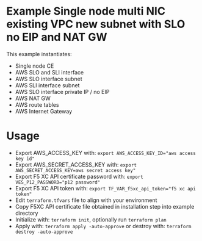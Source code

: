 # Example Single node multi NIC existing VPC new subnet with SLO no EIP and NAT GW

This example instantiates:

- Single node CE
- AWS SLO and SLI interface
- AWS SLO interface subnet
- AWS SLI interface subnet
- AWS SLO interface private IP / no EIP
- AWS NAT GW
- AWS route tables
- AWS Internet Gateway

# Usage

- Export AWS_ACCESS_KEY with: `export AWS_ACCESS_KEY_ID="aws access key id"`
- Export AWS_SECRET_ACCESS_KEY with: `export AWS_SECRET_ACCESS_KEY=aws secret access key"`
- Export F5 XC API certificate password with: `export VES_P12_PASSWORD="p12 password"`
- Export F5 XC API token with: `export TF_VAR_f5xc_api_token="f5 xc api token"`
- Edit `terraform.tfvars` file to align with your environment
- Copy F5XC API certificate file obtained in installation step into example directory
- Initialize with: `terraform init`, optionally run `terraform plan`
- Apply with: `terraform apply -auto-approve` or destroy with: `terraform destroy -auto-approve`